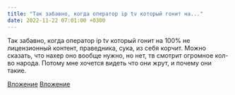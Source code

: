 ```yaml
---
title: "Так забавно, когда оператор ip tv который гонит на..."
date: 2022-11-22 07:01:00 +0300
---
```


Так забавно, когда оператор ip tv который гонит на 100% не лицензионный контент, праведника, сука, из себя корчит.
Можно сказать, что нахер оно вообще нужно, но нет, тв смотрит огромное кол-во народа. Потому мне хочется видеть что они жрут, и почему они такие.


[Вложение](/assets/vk_photos/4/tGC2m6PggHc.jpg)
[Вложение](/assets/vk_photos/4/2tbOQPMDlCY.jpg)
